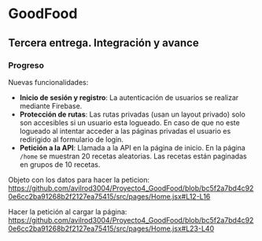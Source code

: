# GoodFood

## Tercera entrega. Integración y avance
### Progreso
Nuevas funcionalidades:
- **Inicio de sesión y registro**: La autenticación de usuarios se realizar mediante Firebase.
- **Protección de rutas**: Las rutas privadas (usan un layout privado) solo son accesibles si un usuario esta logueado. En caso de que no este logueado al intentar acceder a las páginas privadas el usuario es redirigido al formulario de login.
- **Petición a la API**: Llamada a la API en la página de inicio. En la página `/home` se muestran 20 recetas aleatorias. Las recetas están paginadas en grupos de 10 recetas.

Objeto con los datos para hacer la peticion:
https://github.com/avilrod3004/Proyecto4_GoodFood/blob/bc5f2a7bd4c920e6cc2ba91268b2f2127ea75415/src/pages/Home.jsx#L12-L16

Hacer la petición al cargar la página:
https://github.com/avilrod3004/Proyecto4_GoodFood/blob/bc5f2a7bd4c920e6cc2ba91268b2f2127ea75415/src/pages/Home.jsx#L23-L40

